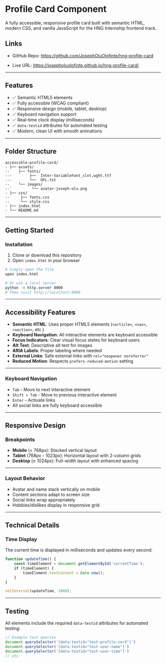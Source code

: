 # Profile Card Component

A fully accessible, responsive profile card built with semantic HTML, modern CSS, and vanilla JavaScript for the HNG Internship frontend track.

## Links 
- GitHub Repo: https://github.com/JosephOluOlofinte/hng-profile-card

- Live URL: https://josepholuolofinte.github.io/hng-profile-card/

---

## Features

- ✅ Semantic HTML5 elements
- ✅ Fully accessible (WCAG compliant)
- ✅ Responsive design (mobile, tablet, desktop)
- ✅ Keyboard navigation support
- ✅ Real-time clock display (milliseconds)
- ✅ `data-testid` attributes for automated testing
- ✅ Modern, clean UI with smooth animations

---

## Folder Structure

```
accessible-profile-card/
- ├── assets/        
--    ├── fonts/          
---        ├──  Inter-VariableFont_slnt,wght.ttf         
---        └──  OFL.txt         
--    └── images/         
--`         └── avatar-joseph-olu.png   
- ├── css/
--     ├── fonts.css       
--     └── style.css        
- ├── index.html       
- └── README.md        
```

---

## Getting Started

### Installation

1. Clone or download this repository
2. Open `index.html` in your browser

```bash
# Simply open the file
open index.html

# Or use a local server
python -m http.server 8000
# Then visit http://localhost:8000
```

---

## Accessibility Features

- **Semantic HTML**: Uses proper HTML5 elements (`<article>`, `<nav>`, `<section>`, etc.)
- **Keyboard Navigation**: All interactive elements are keyboard accessible
- **Focus Indicators**: Clear visual focus states for keyboard users
- **Alt Text**: Descriptive alt text for images
- **ARIA Labels**: Proper labeling where needed
- **External Links**: Safe external links with `rel="noopener noreferrer"`
- **Reduced Motion**: Respects `prefers-reduced-motion` setting

--- 

### Keyboard Navigation

- `Tab` - Move to next interactive element
- `Shift + Tab` - Move to previous interactive element
- `Enter` - Activate links
- All social links are fully keyboard accessible

---

## Responsive Design

### Breakpoints

- **Mobile** (< 768px): Stacked vertical layout
- **Tablet** (768px - 1023px): Horizontal layout with 2-column grids
- **Desktop** (≥ 1024px): Full-width layout with enhanced spacing

--- 

### Layout Behavior

- Avatar and name stack vertically on mobile
- Content sections adapt to screen size
- Social links wrap appropriately
- Hobbies/dislikes display in responsive grid

---

## Technical Details

### Time Display

The current time is displayed in milliseconds and updates every second:

```javascript
function updateTime() {
    const timeElement = document.getElementById('currentTime');
    if (timeElement) {
        timeElement.textContent = Date.now();
    }
}

setInterval(updateTime, 1000);
```

---

## Testing

All elements include the required `data-testid` attributes for automated testing:

```javascript
// Example test queries
document.querySelector('[data-testid="test-profile-card"]')
document.querySelector('[data-testid="test-user-name"]')
document.querySelector('[data-testid="test-user-time"]')
// etc.
```
